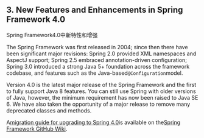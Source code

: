 ## 3. New Features and Enhancements in Spring Framework 4.0
Spring Framework4.0中新特性和增强

The Spring Framework was first released in 2004; since then there have been significant major revisions: Spring 2.0 provided XML namespaces and AspectJ support; Spring 2.5 embraced annotation-driven configuration; Spring 3.0 introduced a strong Java 5+ foundation across the framework codebase, and features such as the Java-based`@Configuration`model.

Version 4.0 is the latest major release of the Spring Framework and the first to fully support Java 8 features. You can still use Spring with older versions of Java, however, the minimum requirement has now been raised to Java SE 6. We have also taken the opportunity of a major release to remove many deprecated classes and methods.

A[migration guide for upgrading to Spring 4.0](https://github.com/spring-projects/spring-framework/wiki/Migrating-from-earlier-versions-of-the-spring-framework)is available on the[Spring Framework GitHub Wiki](https://github.com/spring-projects/spring-framework/wiki).

